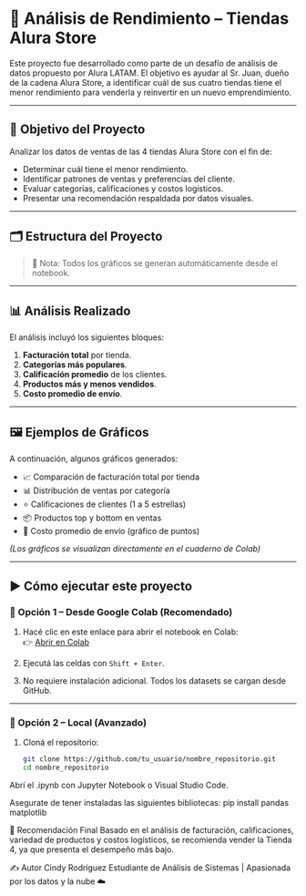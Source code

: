 # 🛒 Análisis de Rendimiento – Tiendas Alura Store

Este proyecto fue desarrollado como parte de un desafío de análisis de datos propuesto por Alura LATAM. El objetivo es ayudar al Sr. Juan, dueño de la cadena Alura Store, a identificar cuál de sus cuatro tiendas tiene el menor rendimiento para venderla y reinvertir en un nuevo emprendimiento.

---

## 🎯 Objetivo del Proyecto

Analizar los datos de ventas de las 4 tiendas Alura Store con el fin de:

- Determinar cuál tiene el menor rendimiento.
- Identificar patrones de ventas y preferencias del cliente.
- Evaluar categorías, calificaciones y costos logísticos.
- Presentar una recomendación respaldada por datos visuales.

---

## 🗂️ Estructura del Proyecto


> 📌 Nota: Todos los gráficos se generan automáticamente desde el notebook.

---

## 📊 Análisis Realizado

El análisis incluyó los siguientes bloques:

1. **Facturación total** por tienda.
2. **Categorías más populares**.
3. **Calificación promedio** de los clientes.
4. **Productos más y menos vendidos**.
5. **Costo promedio de envío**.

---

## 🖼️ Ejemplos de Gráficos

A continuación, algunos gráficos generados:

- 📈 Comparación de facturación total por tienda  
- 📊 Distribución de ventas por categoría  
- ⭐ Calificaciones de clientes (1 a 5 estrellas)  
- 📦 Productos top y bottom en ventas  
- 💸 Costo promedio de envío (gráfico de puntos)

*(Los gráficos se visualizan directamente en el cuaderno de Colab)*

---

## ▶️ Cómo ejecutar este proyecto

### 🔹 Opción 1 – Desde Google Colab (Recomendado)

1. Hacé clic en este enlace para abrir el notebook en Colab:  
   👉 [Abrir en Colab](https://colab.research.google.com/github/CindyRodriguezOlmedo/challenge-alura-store-ventas/blob/main/alura_store_latam.ipynb
)

   
3. Ejecutá las celdas con `Shift + Enter`.

4. No requiere instalación adicional. Todos los datasets se cargan desde GitHub.

---

### 🔹 Opción 2 – Local (Avanzado)

1. Cloná el repositorio:
   ```bash
   git clone https://github.com/tu_usuario/nombre_repositorio.git
   cd nombre_repositorio


Abrí el .ipynb con Jupyter Notebook o Visual Studio Code.

Asegurate de tener instaladas las siguientes bibliotecas:
pip install pandas matplotlib


📌 Recomendación Final
Basado en el análisis de facturación, calificaciones, variedad de productos y costos logísticos, se recomienda vender la Tienda 4, ya que presenta el desempeño más bajo.

✍️ Autor
Cindy Rodríguez
Estudiante de Análisis de Sistemas | Apasionada por los datos y la nube ☁️
